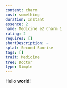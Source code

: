 ```yaml
---
content: charm
cost: something
duration: Instant
essence: 2
name: Medicine e2 Charm 1
rating: 2
requires: []
shortDescription: ~
splat: Second Sunrise
tags: []
trait: Medicine
tree: Doctor
type: Simple
---
```


Hello **world**!

